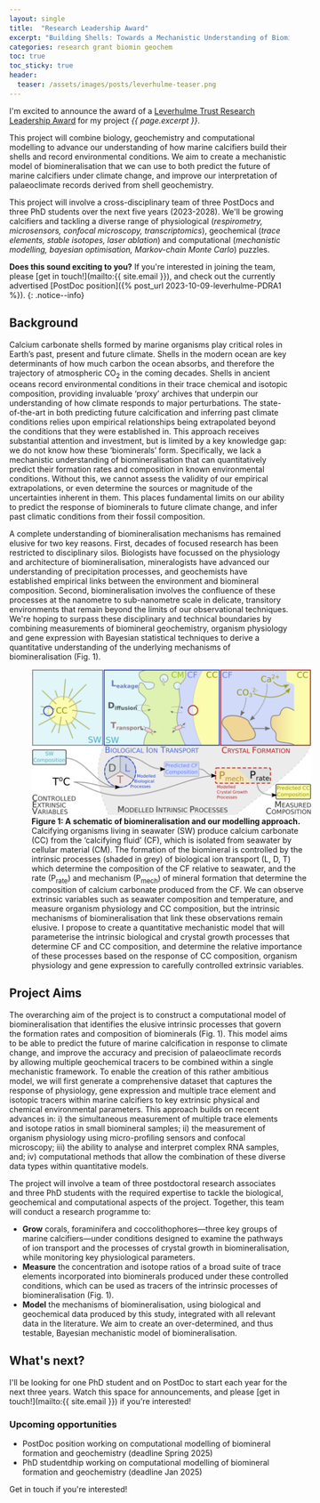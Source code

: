 ```yaml
---
layout: single
title:  "Research Leadership Award"
excerpt: "Building Shells: Towards a Mechanistic Understanding of Biomineralisation"
categories: research grant biomin geochem
toc: true
toc_sticky: true
header:
  teaser: /assets/images/posts/leverhulme-teaser.png
---
```


I'm excited to announce the award of a [Leverhulme Trust Research Leadership Award](https://www.leverhulme.ac.uk/research-leadership-awards) for my project _{{ page.excerpt }}_.

This project will combine biology, geochemistry and computational modelling to advance our understanding of how marine calcifiers build their shells and record environmental conditions.
We aim to create a mechanistic model of biomineralisation that we can use to both predict the future of marine calcifiers under climate change, and improve our interpretation of palaeoclimate records derived from shell geochemistry.

This project will involve a cross-disciplinary team of three PostDocs and three PhD students over the next five years (2023-2028).
We'll be growing calcifiers and tackling a diverse range of physiological (_respirometry, microsensors, confocal microscopy, transcriptomics_), geochemical (_trace elements, stable isotopes, laser ablation_) and computational (_mechanistic modelling, bayesian optimisation, Markov-chain Monte Carlo_) puzzles.

**Does this sound exciting to you?** If you're interested in joining the team, please [get in touch!](mailto:{{ site.email }}), and check out the currently advertised [PostDoc position]({% post_url 2023-10-09-leverhulme-PDRA1 %}).
{: .notice--info}

## Background

Calcium carbonate shells formed by marine organisms play critical roles in Earth’s past, present and future climate. Shells in the modern ocean are key determinants of how much carbon the ocean absorbs, and therefore the trajectory of atmospheric CO<sub>2</sub> in the coming decades. Shells in ancient oceans record environmental conditions in their trace chemical and isotopic composition, providing invaluable ‘proxy’ archives that underpin our understanding of how climate responds to major perturbations. The state-of-the-art in both predicting future calcification and inferring past climate conditions relies upon empirical relationships being extrapolated beyond the conditions that they were established in. This approach receives substantial attention and investment, but is limited by a key knowledge gap: we do not know how these ‘biominerals’ form. Specifically, we lack a mechanistic understanding of biomineralisation that can quantitatively predict their formation rates and composition in known environmental conditions. Without this, we cannot assess the validity of our empirical extrapolations, or even determine the sources or magnitude of the uncertainties inherent in them. This places fundamental limits on our ability to predict the response of biominerals to future climate change, and infer past climatic conditions from their fossil composition.

A complete understanding of biomineralisation mechanisms has remained elusive for two key reasons. First, decades of focused research has been restricted to disciplinary silos. Biologists have focussed on the physiology and architecture of biomineralisation, mineralogists have advanced our understanding of precipitation processes, and geochemists have established empirical links between the environment and biomineral composition. Second, biomineralisation involves the confluence of these processes at the nanometre to sub-nanometre scale in delicate, transitory environments that remain beyond the limits of our observational techniques. We're hoping to surpass these disciplinary and technical boundaries by combining measurements of biomineral geochemistry, organism physiology and gene expression with Bayesian statistical techniques to derive a quantitative understanding of the underlying mechanisms of biomineralisation (Fig. 1).

<figure style="width: 100%" class="align-center">
  <!-- <img src="{{ site.url }}{{ site.baseurl }}/assets/images/bio-Madi-coral.png" alt="Coral close-up"> -->
  <img src="/assets/images/posts/leverhulme-model.png" alt="A schematic of our modelling approach.">
  <figcaption> <strong>Figure 1: A schematic of biomineralisation and our modelling approach.</strong> Calcifying organisms living in seawater (SW) produce calcium carbonate (CC) from the ‘calcifying fluid’ (CF), which is isolated from seawater by cellular material (CM). The formation of the biomineral is controlled by the intrinsic processes (shaded in grey) of biological ion transport (L, D, T) which determine the composition of the CF relative to seawater, and the rate (P<sub>rate</sub>) and mechanism (P<sub>mech</sub>) of mineral formation that determine the composition of calcium carbonate produced from the CF. We can observe extrinsic variables such as seawater composition and temperature, and measure organism physiology and CC composition, but the intrinsic mechanisms of biomineralisation that link these observations remain elusive. I propose to create a quantitative mechanistic model that will parameterise the intrinsic biological and crystal growth processes that determine CF and CC composition, and determine the relative importance of these processes based on the response of CC composition, organism physiology and gene expression to carefully controlled extrinsic variables.</figcaption>
</figure>

## Project Aims

The overarching aim of the project is to construct a computational model of biomineralisation that identifies the elusive intrinsic processes that govern the formation rates and composition of biominerals (Fig. 1). This model aims to be able to predict the future of marine calcification in response to climate change, and improve the accuracy and precision of palaeoclimate records by allowing multiple geochemical tracers to be combined within a single mechanistic framework. To enable the creation of this rather ambitious model, we will first generate a comprehensive dataset that captures the response of physiology, gene expression and multiple trace element and isotopic tracers within marine calcifiers to key extrinsic physical and chemical environmental parameters. This approach builds on recent advances in: i) the simultaneous measurement of multiple trace elements and isotope ratios in small biomineral samples; ii) the measurement of organism physiology using micro-profiling sensors and confocal microscopy; iii) the ability to analyse and interpret complex RNA samples, and; iv) computational methods that allow the combination of these diverse data types within quantitative models.

The project will involve a team of three postdoctoral research associates and three PhD students with the required expertise to tackle the biological, geochemical and computational aspects of the project. Together, this team will conduct a research programme to:

- **Grow** corals, foraminifera and coccolithophores—three key groups of marine calcifiers—under conditions designed to examine the pathways of ion transport and the processes of crystal growth in biomineralisation, while monitoring key physiological parameters.
- **Measure** the concentration and isotope ratios of a broad suite of trace elements incorporated into biominerals produced under these controlled conditions, which can be used as tracers of the intrinsic processes of biomineralisation (Fig. 1).
- **Model** the mechanisms of biomineralisation, using biological and geochemical data produced by this study, integrated with all relevant data in the literature. We aim to create an over-determined, and thus testable, Bayesian mechanistic model of biomineralisation.

## What's next?

I'll be looking for one PhD student and on PostDoc to start each year for the next three years. Watch this space for announcements, and please [get in touch!](mailto:{{ site.email }}) if you're interested!

### Upcoming opportunities

 - PostDoc position working on computational modelling of biomineral formation and geochemistry (deadline Spring 2025)
 - PhD studentdhip working on computational modelling of biomineral formation and geochemistry (deadline Jan 2025)

Get in touch if you're interested!

<!-- ### Current opportunities -->

<!-- - [PostDoc position]({% post_url 2024-06-21-leverhulme-PDRA2 %}){: .btn .btn--info} (deadline 25th July 2024) -->
